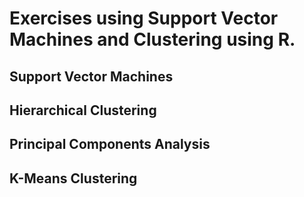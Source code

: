 
# Exercises using Support Vector Machines and Clustering using R.

## Support Vector Machines
## Hierarchical Clustering
## Principal Components Analysis
## K-Means Clustering
